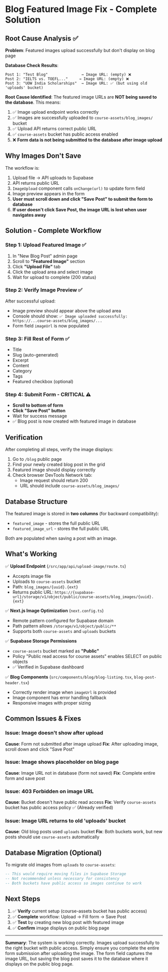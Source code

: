 # Blog Featured Image Fix - Complete Solution

## Root Cause Analysis ✅

**Problem**: Featured images upload successfully but don't display on blog page

**Database Check Results**:
```
Post 1: "Test Blog"               → Image URL: (empty) ❌
Post 2: "IELTS vs. TOEFL..."     → Image URL: (empty) ❌  
Post 3: "UOW India Scholarships"  → Image URL: ✅ (but using old 'uploads' bucket)
```

**Root Cause Identified**: 
The featured image URLs are **NOT being saved to the database**. This means:

1. ✅ Image upload endpoint works correctly
2. ✅ Images are successfully uploaded to `course-assets/blog_images/` bucket
3. ✅ Upload API returns correct public URL
4. ✅ `course-assets` bucket has public access enabled
5. ❌ **Form data is not being submitted to the database after image upload**

## Why Images Don't Save

The workflow is:
1. Upload file → API uploads to Supabase
2. API returns public URL
3. `ImageUpload` component calls `onChange(url)` to update form field
4. Image preview appears in the form
5. **User must scroll down and click "Save Post" to submit the form to database**
6. **If user doesn't click Save Post, the image URL is lost when user navigates away**

## Solution - Complete Workflow

### Step 1: Upload Featured Image ✅
1. In "New Blog Post" admin page
2. Scroll to **"Featured Image"** section  
3. Click **"Upload File"** tab
4. Click the upload area and select image
5. Wait for upload to complete (200 status)

### Step 2: Verify Image Preview ✅
After successful upload:
- Image preview should appear above the upload area
- Console should show: `✅ Image uploaded successfully: https://...course-assets/blog_images/...`
- Form field `imageUrl` is now populated

### Step 3: Fill Rest of Form ✅
- Title
- Slug (auto-generated)
- Excerpt
- Content
- Category
- Tags
- Featured checkbox (optional)

### Step 4: Submit Form - **CRITICAL** ⚠️
- **Scroll to bottom of form**
- **Click "Save Post" button**
- Wait for success message
- ✅ Blog post is now created with featured image in database

## Verification

After completing all steps, verify the image displays:

1. Go to `/blog` public page
2. Find your newly created blog post in the grid
3. Featured image should display correctly
4. Check browser DevTools Network tab:
   - Image request should return 200
   - URL should include `course-assets/blog_images/`

## Database Structure

The featured image is stored in **two columns** (for backward compatibility):
- `featured_image` - stores the full public URL
- `featured_image_url` - stores the full public URL

Both are populated when saving a post with an image.

## What's Working

✅ **Upload Endpoint** (`/src/app/api/upload-image/route.ts`)
- Accepts image file
- Uploads to `course-assets` bucket
- Path: `blog_images/{uuid}.{ext}`
- Returns public URL: `https://{supabase-url}/storage/v1/object/public/course-assets/blog_images/{uuid}.{ext}`

✅ **Next.js Image Optimization** (`next.config.ts`)
- Remote pattern configured for Supabase domain
- Path pattern allows `/storage/v1/object/public/**`
- Supports both `course-assets` and `uploads` buckets

✅ **Supabase Storage Permissions**
- `course-assets` bucket marked as **"Public"**
- Policy "Public read access for course assets" enables SELECT on public objects
- ✅ Verified in Supabase dashboard

✅ **Blog Components** (`src/components/blog/blog-listing.tsx`, `blog-post-header.tsx`)
- Correctly render image when `imageUrl` is provided
- Image component has error handling fallback
- Responsive images with proper sizing

## Common Issues & Fixes

### Issue: Image doesn't show after upload
**Cause**: Form not submitted after image upload
**Fix**: After uploading image, scroll down and click "Save Post"

### Issue: Image shows placeholder on blog page
**Cause**: Image URL not in database (form not saved)
**Fix**: Complete entire form and save post

### Issue: 403 Forbidden on image URL
**Cause**: Bucket doesn't have public read access
**Fix**: Verify `course-assets` bucket has public access policy ✅ (Already verified)

### Issue: Image URL returns to old 'uploads' bucket
**Cause**: Old blog posts used `uploads` bucket
**Fix**: Both buckets work, but new posts should use `course-assets` automatically

## Database Migration (Optional)

To migrate old images from `uploads` to `course-assets`:

```sql
-- This would require moving files in Supabase Storage
-- Not recommended unless necessary for consistency
-- Both buckets have public access so images continue to work
```

## Next Steps

1. ✅ **Verify** current setup (course-assets bucket has public access)
2. ✅ **Complete** workflow: Upload → Fill form → Save Post
3. ✅ **Test** by creating new blog post with featured image
4. ✅ **Confirm** image displays on public blog page

---

**Summary**: The system is working correctly. Images upload successfully to the right bucket with public access. Simply ensure you complete the entire form submission after uploading the image. The form field captures the image URL, but saving the blog post saves it to the database where it displays on the public blog page.
